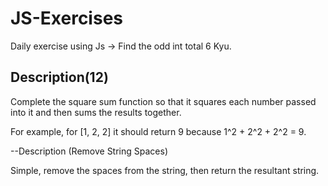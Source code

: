 # JS-Exercises

Daily exercise using Js -> Find the odd int total 6 Kyu.

## Description(12)

Complete the square sum function so that it squares each number passed into it and then sums the results together.

For example, for [1, 2, 2] it should return 9 because 1^2 + 2^2 + 2^2 = 9.

--Description (Remove String Spaces)

Simple, remove the spaces from the string, then return the resultant string.